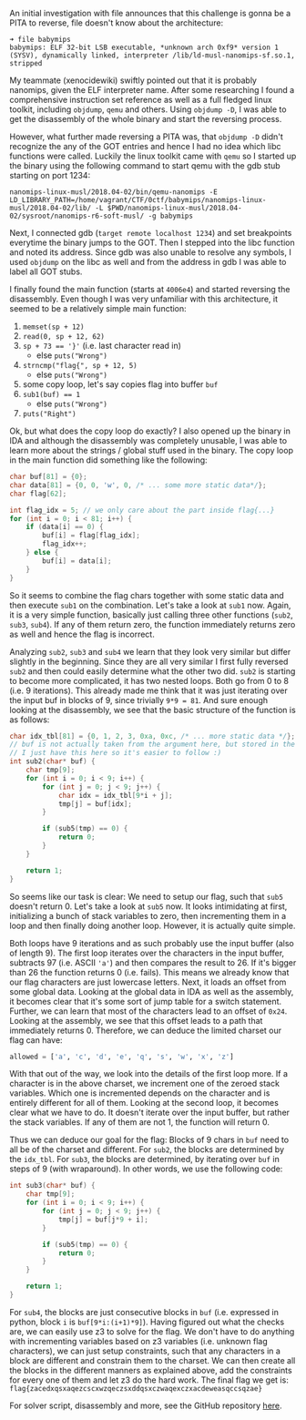An initial investigation with file announces that this challenge is gonna be a PITA to reverse, file doesn't know about the architecture:
```
➜ file babymips
babymips: ELF 32-bit LSB executable, *unknown arch 0xf9* version 1 (SYSV), dynamically linked, interpreter /lib/ld-musl-nanomips-sf.so.1, stripped
```

My teammate (xenocidewiki) swiftly pointed out that it is probably nanomips, given the ELF interpreter name. After some researching I found a comprehensive instruction set reference as well as a full fledged linux toolkit, including `objdump`, `qemu` and others. Using `objdump -D`, I was able to get the disassembly of the whole binary and start the reversing process.

However, what further made reversing a PITA was, that `objdump -D` didn't recognize the any of the GOT entries and hence I had no idea which libc functions were called. Luckily the linux toolkit came with `qemu` so I started up the binary using the following command to start qemu with the gdb stub starting on port 1234:

```
nanomips-linux-musl/2018.04-02/bin/qemu-nanomips -E LD_LIBRARY_PATH=/home/vagrant/CTF/0ctf/babymips/nanomips-linux-musl/2018.04-02/lib/ -L $PWD/nanomips-linux-musl/2018.04-02/sysroot/nanomips-r6-soft-musl/ -g babymips
```

Next, I connected gdb (`target remote localhost 1234`) and set breakpoints everytime the binary jumps to the GOT. Then I stepped into the libc function and noted its address. Since gdb was also unable to resolve any symbols, I used `objdump` on the libc as well and from the address in gdb I was able to label all GOT stubs.

I finally found the main function (starts at `4006e4`) and started reversing the disassembly. Even though I was very unfamiliar with this architecture, it seemed to be a relatively simple main function:

1. `memset(sp + 12)`
2. `read(0, sp + 12, 62)`
3. `sp + 73 == '}'` (i.e. last character read in)
    * else `puts("Wrong")`
4. `strncmp("flag{", sp + 12, 5)`
    * else `puts("Wrong")`
5. some copy loop, let's say copies flag into buffer `buf`
6. `sub1(buf) == 1`
    * else `puts("Wrong")`
7. `puts("Right")`

Ok, but what does the copy loop do exactly? I also opened up the binary in IDA and although the disassembly was completely unusable, I was able to learn more about the strings / global stuff used in the binary. The copy loop in the main function did something like the following:

```c
char buf[81] = {0};
char data[81] = {0, 0, 'w', 0, /* ... some more static data*/};
char flag[62];

int flag_idx = 5; // we only care about the part inside flag{...}
for (int i = 0; i < 81; i++) {
    if (data[i] == 0) {
        buf[i] = flag[flag_idx];
        flag_idx++;
    } else {
        buf[i] = data[i];
    }
}
```

So it seems to combine the flag chars together with some static data and then execute `sub1` on the combination. Let's take a look at `sub1` now. Again, it is a very simple function, basically just calling three other functions (`sub2`, `sub3`, `sub4`). If any of them return zero, the function immediately returns zero as well and hence the flag is incorrect.

Analyzing `sub2`, `sub3` and `sub4` we learn that they look very similar but differ slightly in the beginning. Since they are all very similar I first fully reversed `sub2` and then could easily determine what the other two did. `sub2` is starting to become more complicated, it has two nested loops. Both go from 0 to 8 (i.e. 9 iterations). This already made me think that it was just iterating over the input buf in blocks of 9, since trivially `9*9 = 81`. And sure enough looking at the disassembly, we see that the basic structure of the function is as follows:

```c
char idx_tbl[81] = {0, 1, 2, 3, 0xa, 0xc, /* ... more static data */};
// buf is not actually taken from the argument here, but stored in the static data of the binary
// I just have this here so it's easier to follow :)
int sub2(char* buf) {
    char tmp[9];
    for (int i = 0; i < 9; i++) {
        for (int j = 0; j < 9; j++) {
            char idx = idx_tbl[9*i + j];
            tmp[j] = buf[idx];
        }

        if (sub5(tmp) == 0) {
            return 0;
        }
    }

    return 1;
}
```

So seems like our task is clear: We need to setup our flag, such that `sub5` doesn't return 0. Let's take a look at `sub5` now. It looks intimidating at first, initializing a bunch of stack variables to zero, then incrementing them in a loop and then finally doing another loop. However, it is actually quite simple.

Both loops have 9 iterations and as such probably use the input buffer (also of length 9). The first loop iterates over the characters in the input buffer, subtracts 97 (i.e. ASCII `'a'`) and then compares the result to 26. If it's bigger than 26 the function returns 0 (i.e. fails). This means we already know that our flag characters are just lowercase letters. Next, it loads an offset from some global data. Looking at the global data in IDA as well as the assembly, it becomes clear that it's some sort of jump table for a switch statement. Further, we can learn that most of the characters lead to an offset of `0x24`. Looking at the assembly, we see that this offset leads to a path that immediately returns 0. Therefore, we can deduce the limited charset our flag can have:

```python
allowed = ['a', 'c', 'd', 'e', 'q', 's', 'w', 'x', 'z']
```

With that out of the way, we look into the details of the first loop more. If a character is in the above charset, we increment one of the zeroed stack variables. Which one is incremented depends on the character and is entirely different for all of them. Looking at the second loop, it becomes clear what we have to do. It doesn't iterate over the input buffer, but rather the stack variables. If any of them are not 1, the function will return 0. 

Thus we can deduce our goal for the flag: Blocks of 9 chars in `buf` need to all be of the charset and different. For `sub2`, the blocks are determined by the `idx_tbl`. For `sub3`, the blocks are determined, by iterating over `buf` in steps of 9 (with wraparound). In other words, we use the following code:

```c
int sub3(char* buf) {
    char tmp[9];
    for (int i = 0; i < 9; i++) {
        for (int j = 0; j < 9; j++) {
            tmp[j] = buf[j*9 + i];
        }

        if (sub5(tmp) == 0) {
            return 0;
        }
    }

    return 1;
}
```

For `sub4`, the blocks are just consecutive blocks in `buf` (i.e. expressed in python, block `i` is `buf[9*i:(i+1)*9]`). Having figured out what the checks are, we can easily use z3 to solve for the flag. We don't have to do anything with incrementing variables based on z3 variables (i.e. unknown flag characters), we can just setup constraints, such that any characters in a block are different and constrain them to the charset. We can then create all the blocks in the different manners as explained above, add the constraints for every one of them and let z3 do the hard work. The final flag we get is: `flag{zacedxqsxaqezcscxwzqeczsxddqsxczwaqexczxacdeweasqccsqzae}`

For solver script, disassembly and more, see the GitHub repository [here](https://github.com/galli-leo/tctf2020/babymips).